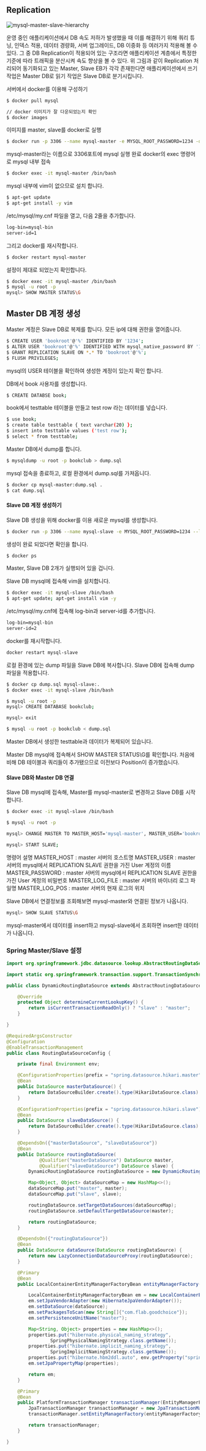 ## Replication

![mysql-master-slave-hierarchy](https://github.com/zzangoobrother/study-organization/assets/42162127/c798acd9-61ec-44c8-8d55-6036d50a8773)

운영 중인 애플리케이션에서 DB 속도 저하가 발생했을 때 이를 해결하기 위해 쿼리 튜닝, 인덱스 적용, 데이터 경량화, 서버 업그레이드,
DB 이중화 등 여러가지 적용해 볼 수 있다. 그 중 DB Replication이 적용되어 있는 구조라면 애플리케이션 계층에서 특정한 기준에 따라
트래픽을 분산시켜 속도 향상을 볼 수 있다.
위 그림과 같이 Replication 처리되어 동기화되고 있는 Master, Slave EB가 각각 존재한다면
애플리케이션에서 쓰기 작업은 Master DB로 읽기 작업은 Slave DB로 분기시킵니다.

서버에서 docker를 이용해 구성하기

````bash
$ docker pull mysql

// docker 이미지가 잘 다운되었는지 확인
$ docker images
````
이미지를 master, slave를 docker로 실행

````bash
$ docker run -p 3306 --name mysql-master -e MYSQL_ROOT_PASSWORD=1234 -d docker.io/mysql
````
mysql-master라는 이름으로 3306포트에 mysql 실행 완료
docker의 exec 명령어로 mysql 내부 접속
````bash
$ docker exec -it mysql-master /bin/bash
````
mysql 내부에 vim이 없으므로 설치 합니다.
````bash
$ apt-get update
$ apt-get install -y vim
````

/etc/mysql/my.cnf 파일을 열고, 다음 2줄을 추가합니다.
````bash
log-bin=mysql-bin  
server-id=1
````
그리고 docker를 재시작합니다.
````bash
$ docker restart mysql-master
````
설정이 제대로 되었는지 확인합니다.
````bash
$ docker exec -it mysql-master /bin/bash
$ mysql -u root -p 
mysql> SHOW MASTER STATUS\G
````
## Master DB 계정 생성
Master 계정은 Slave DB로 복제를 합니다. 모든 ip에 대해 권한을 열어줍니다.
````bash
$ CREATE USER 'bookroot'@'%' IDENTIFIED BY '1234';
$ ALTER USER 'bookroot'@'%' IDENTIFIED WITH mysql_native_password BY '1234';
$ GRANT REPLICATION SLAVE ON *.* TO 'bookroot'@'%';
$ FLUSH PRIVILEGES;
````
mysql의 USER 테이블을 확인하여 생성한 계정이 있는지 확인 합니다.

DB에서 book 사용자를 생성합니다.
````bash
$ CREATE DATABSE book;
````
book에서 testtable 테이블을 만들고 test row 라는 데이터를 넣습니다.
````bash
$ use book;
$ create table testtable { text varchar(20) };
$ insert into testtable values ('test row');
$ select * from testtable;
````

Master DB에서 dump를 합니다.
````bash
$ mysqldump -u root -p bookclub > dump.sql
````

mysql 접속을 종료하고, 로컬 환경에서 dump.sql를 가져옵니다.
````bash
$ docker cp mysql-master:dump.sql .
$ cat dump.sql
````

#### Slave DB 계정 생성하기
Slave DB 생성을 위해 docker를 이용 새로운 mysql를 생성합니다.
````bash
$ docker run -p 3306 --name mysql-slave -e MYSQL_ROOT_PASSWORD=1234 --link mysql-master -d docker.io/mysql
````
생성이 완료 되었다면 확인을 합니다.
````bash
$ docker ps
````
Master, Slave DB 2개가 실행되어 있을 겁니다.

Slave DB mysql에 접속해 vim을 설치합니다.
````bash
$ docker exec -it mysql-slave /bin/bash
$ apt-get update; apt-get install vim -y
````
/etc/mysql/my.cnf에 접속해 log-bin과 server-id를 추가합니다.
````bash
log-bin=mysql-bin  
server-id=2
````
docker를 재시작합니다.
````bash
docker restart mysql-slave
````
로컬 환경에 있는 dump 파일을 Slave DB에 복사합니다.
Slave DB에 접속해 dump 파일을 적용합니다.
````bash
$ docker cp dump.sql mysql-slave:.
$ docker exec -it mysql-slave /bin/bash

$ mysql -u root -p
mysql> CREATE DATABASE bookclub;

mysql> exit

$ mysql -u root -p bookclub < dump.sql
````
Master DB에서 생성한 testtable과 데이터가 복제되어 있습니다.

Master DB mysql에 접속해서 SHOW MASTER STATUS\G를 확인합니다.
처음에 비해 DB 테이블과 쿼리들이 추가됐으므로 이전보다 Position이 증가했습니다.

#### Slave DB와 Master DB 연결
Slave DB mysql에 접속해, Master를 mysql-master로 변경하고 Slave DB를 시작합니다.
````bash
$ docker exec -it mysql-slave /bin/bash

$ mysql -u root -p 

mysql> CHANGE MASTER TO MASTER_HOST='mysql-master', MASTER_USER='bookroot', MASTER_PASSWORD='1234', MASTER_LOG_FILE='mysql-bin.000001', MASTER_LOG_POS=1721;

mysql> START SLAVE;
````
명령어 설명
MASTER_HOST : master 서버의 호스트명
MASTER_USER : master 서버의 mysql에서 REPLICATION SLAVE 권한을 가진 User 계정의 이름
MASTER_PASSWORD : master 서버의 mysql에서 REPLICATION SLAVE 권한을 가진 User 계정의 비밀번호
MASTER_LOG_FILE : master 서버의 바이너리 로그 파일명
MASTER_LOG_POS : master 서버의 현재 로그의 위치

Slave DB에서 연결정보를 조회해보면 mysql-master와 연결된 정보가 나옵니다.
````bash
mysql> SHOW SLAVE STATUS\G
````

mysql-master에서 데이터를 insert하고 mysql-slave에서 조회하면 insert한 데이터가 나옵니다.

### Spring Master/Slave 설정
````java
import org.springframework.jdbc.datasource.lookup.AbstractRoutingDataSource;

import static org.springframework.transaction.support.TransactionSynchronizationManager.isCurrentTransactionReadOnly;

public class DynamicRoutingDataSource extends AbstractRoutingDataSource {

    @Override
    protected Object determineCurrentLookupKey() {
        return isCurrentTransactionReadOnly() ? "slave" : "master";
    }

}

@RequiredArgsConstructor
@Configuration
@EnableTransactionManagement
public class RoutingDataSourceConfig {

    private final Environment env;

    @ConfigurationProperties(prefix = "spring.datasource.hikari.master")
    @Bean
    public DataSource masterDataSource() {
        return DataSourceBuilder.create().type(HikariDataSource.class).build();
    }

    @ConfigurationProperties(prefix = "spring.datasource.hikari.slave")
    @Bean
    public DataSource slaveDataSource() {
        return DataSourceBuilder.create().type(HikariDataSource.class).build();
    }

    @DependsOn({"masterDataSource", "slaveDataSource"})
    @Bean
    public DataSource routingDataSource(
            @Qualifier("masterDataSource") DataSource master,
            @Qualifier("slaveDataSource") DataSource slave) {
        DynamicRoutingDataSource routingDataSource = new DynamicRoutingDataSource();

        Map<Object, Object> dataSourceMap = new HashMap<>();
        dataSourceMap.put("master", master);
        dataSourceMap.put("slave", slave);

        routingDataSource.setTargetDataSources(dataSourceMap);
        routingDataSource.setDefaultTargetDataSource(master);

        return routingDataSource;
    }

    @DependsOn({"routingDataSource"})
    @Bean
    public DataSource dataSource(DataSource routingDataSource) {
        return new LazyConnectionDataSourceProxy(routingDataSource);
    }

    @Primary
    @Bean
    public LocalContainerEntityManagerFactoryBean entityManagerFactory(DataSource dataSource) {

        LocalContainerEntityManagerFactoryBean em = new LocalContainerEntityManagerFactoryBean();
        em.setJpaVendorAdapter(new HibernateJpaVendorAdapter());
        em.setDataSource(dataSource);
        em.setPackagesToScan(new String[]{"com.flab.goodchoice"});
        em.setPersistenceUnitName("master");

        Map<String, Object> properties = new HashMap<>();
        properties.put("hibernate.physical_naming_strategy",
                SpringPhysicalNamingStrategy.class.getName());
        properties.put("hibernate.implicit_naming_strategy",
                SpringImplicitNamingStrategy.class.getName());
        properties.put("hibernate.hbm2ddl.auto", env.getProperty("spring.jpa.hibernate.ddl-auto"));
        em.setJpaPropertyMap(properties);

        return em;
    }

    @Primary
    @Bean
    public PlatformTransactionManager transactionManager(EntityManagerFactory entityManagerFactory) {
        JpaTransactionManager transactionManager = new JpaTransactionManager();
        transactionManager.setEntityManagerFactory(entityManagerFactory);

        return transactionManager;
    }

}
````
